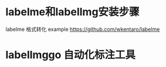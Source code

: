 # labelme和labelImg安装步骤
labelme 格式转化 example
https://github.com/wkentaro/labelme
# labelImggo 自动化标注工具
